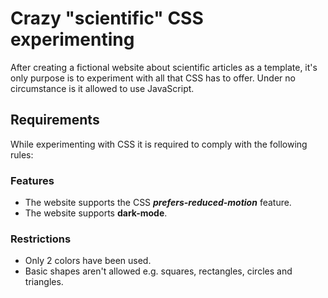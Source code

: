 # Crazy "scientific" CSS experimenting

After creating a fictional website about scientific articles as a template, it's only purpose is to experiment with all that CSS has to offer. Under no circumstance is it allowed to use JavaScript.

## Requirements

While experimenting with CSS it is required to comply with the following rules:

### Features

* The website supports the CSS ***prefers-reduced-motion*** feature.
* The website supports **dark-mode**.

### Restrictions

* Only 2 colors have been used.
* Basic shapes aren't allowed e.g. squares, rectangles, circles and triangles.

